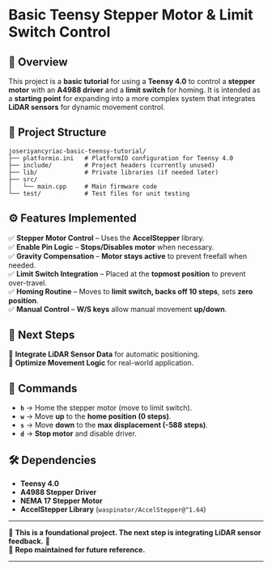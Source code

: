 # **Basic Teensy Stepper Motor & Limit Switch Control**  

## **📌 Overview**
This project is a **basic tutorial** for using a **Teensy 4.0** to control a **stepper motor** with an **A4988 driver** and a **limit switch** for homing. It is intended as a **starting point** for expanding into a more complex system that integrates **LiDAR sensors** for dynamic movement control.

## **📂 Project Structure**
```
joseriyancyriac-basic-teensy-tutorial/
├── platformio.ini   # PlatformIO configuration for Teensy 4.0
├── include/         # Project headers (currently unused)
├── lib/             # Private libraries (if needed later)
├── src/
│   └── main.cpp     # Main firmware code
└── test/            # Test files for unit testing
```

## **⚙️ Features Implemented**
✅ **Stepper Motor Control** – Uses the **AccelStepper** library.  
✅ **Enable Pin Logic** – **Stops/Disables motor** when necessary.  
✅ **Gravity Compensation** – **Motor stays active** to prevent freefall when needed.  
✅ **Limit Switch Integration** – Placed at the **topmost position** to prevent over-travel.  
✅ **Homing Routine** – Moves to **limit switch, backs off 10 steps**, sets **zero position**.  
✅ **Manual Control** – **W/S keys** allow manual movement **up/down**.  

## **🎯 Next Steps**
🔹 **Integrate LiDAR Sensor Data** for automatic positioning.  
🔹 **Optimize Movement Logic** for real-world application.  

## **💾 Commands**
- **`h`** → Home the stepper motor (move to limit switch).  
- **`w`** → Move **up** to the **home position (0 steps)**.  
- **`s`** → Move **down** to the **max displacement (-588 steps)**.  
- **`d`** → **Stop motor** and disable driver.  

## **🛠️ Dependencies**
- **Teensy 4.0**  
- **A4988 Stepper Driver**  
- **NEMA 17 Stepper Motor**  
- **AccelStepper Library** (`waspinator/AccelStepper@^1.64`)  

---

📌 **This is a foundational project. The next step is integrating LiDAR sensor feedback.** 🚀  
📂 **Repo maintained for future reference.**  

---
